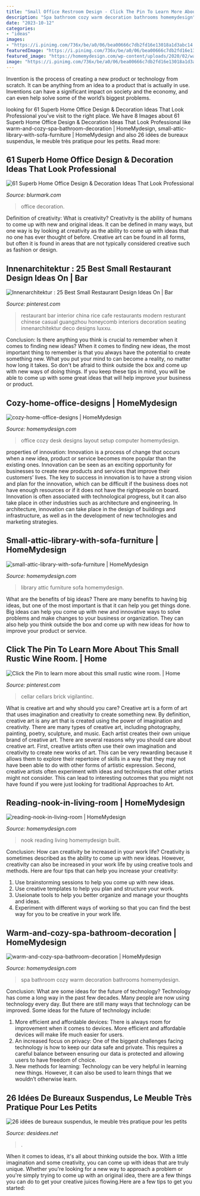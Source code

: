 ```yaml
---
title: "Small Office Restroom Design - Click The Pin To Learn More About This Small Rustic Wine Room."
description: "Spa bathroom cozy warm decoration bathrooms homemydesign"
date: "2023-10-12"
categories:
- "ideas"
images:
- "https://i.pinimg.com/736x/be/a0/06/bea00666c7db2fd16e13018a1d3abc14.jpg"
featuredImage: "https://i.pinimg.com/736x/be/a0/06/bea00666c7db2fd16e13018a1d3abc14.jpg"
featured_image: "https://homemydesign.com/wp-content/uploads/2020/02/warm-and-cozy-spa-bathroom-decoration.jpg"
image: "https://i.pinimg.com/736x/be/a0/06/bea00666c7db2fd16e13018a1d3abc14.jpg"
---
```



Invention is the process of creating a new product or technology from scratch. It can be anything from an idea to a product that is actually in use. Inventions can have a significant impact on society and the economy, and can even help solve some of the world’s biggest problems.

	

		
looking for 61 Superb Home Office Design &amp; Decoration Ideas That Look Professional you've visit to the right place. We have 8 Images about 61 Superb Home Office Design &amp; Decoration Ideas That Look Professional like warm-and-cozy-spa-bathroom-decoration | HomeMydesign, small-attic-library-with-sofa-furniture | HomeMydesign and also 26 idées de bureaux suspendus, le meuble très pratique pour les petits. Read more:
		
    
## 61 Superb Home Office Design &amp; Decoration Ideas That Look Professional

<img loading=lazy src="https://www.blurmark.com/wp-content/uploads/2017/05/Cute-Little-Home-Office.jpg" onerror="this.onerror=null;this.src='https://tse4.mm.bing.net/th?id=OIP.VyCcdDhskw9PdikBFrEJCgHaLH&amp;pid=15.1';" alt="61 Superb Home Office Design &amp; Decoration Ideas That Look Professional">

_Source: blurmark.com_

>office decoration. 

	

Definition of creativity: What is creativity?
Creativity is the ability of humans to come up with new and original ideas. It can be defined in many ways, but one way is by looking at creativity as the ability to come up with ideas that no one has ever thought of before. Creative art can be found in all forms, but often it is found in areas that are not typically considered creative such as fashion or design.

    
## Innenarchitektur : 25 Best Small Restaurant Design Ideas On | Bar

<img loading=lazy src="https://i.pinimg.com/736x/be/a0/06/bea00666c7db2fd16e13018a1d3abc14.jpg" onerror="this.onerror=null;this.src='https://tse1.mm.bing.net/th?id=OIP.lf6tvcq8meaItsuE46M5uQHaLH&amp;pid=15.1';" alt="Innenarchitektur : 25 Best Small Restaurant Design Ideas On | Bar">

_Source: pinterest.com_

>restaurant bar interior china rice cafe restaurants modern resturant chinese casual guangzhou honeycomb interiors decoration seating innenarchitektur deco designs luxxu. 

	

Conclusion: Is there anything you think is crucial to remember when it comes to finding new ideas?
When it comes to finding new ideas, the most important thing to remember is that you always have the potential to create something new. What you put your mind to can become a reality, no matter how long it takes. So don't be afraid to think outside the box and come up with new ways of doing things. If you keep these tips in mind, you will be able to come up with some great ideas that will help improve your business or product.

    
## Cozy-home-office-designs | HomeMydesign

<img loading=lazy src="https://homemydesign.com/wp-content/uploads/2019/04/cozy-home-office-designs.jpg" onerror="this.onerror=null;this.src='https://tse3.mm.bing.net/th?id=OIP.YnGk-Rwcwuj1DK9YSCi4YQHaLH&amp;pid=15.1';" alt="cozy-home-office-designs | HomeMydesign">

_Source: homemydesign.com_

>office cozy desk designs layout setup computer homemydesign. 

	

properties of innovation:
Innovation is a process of change that occurs when a new idea, product or service becomes more popular than the existing ones. Innovation can be seen as an exciting opportunity for businesses to create new products and services that improve their customers’ lives. The key to success in innovation is to have a strong vision and plan for the innovation, which can be difficult if the business does not have enough resources or if it does not have the rightpeople on board.
Innovation is often associated with technological progress, but it can also take place in other industries such as architecture and engineering. In architecture, innovation can take place in the design of buildings and infrastructure, as well as in the development of new technologies and marketing strategies.

    
## Small-attic-library-with-sofa-furniture | HomeMydesign

<img loading=lazy src="https://homemydesign.com/wp-content/uploads/2015/02/small-attic-library-with-sofa-furniture.jpg" onerror="this.onerror=null;this.src='https://tse4.mm.bing.net/th?id=OIP.QT9U4UbT0P8nybaqDi6UTQHaJ3&amp;pid=15.1';" alt="small-attic-library-with-sofa-furniture | HomeMydesign">

_Source: homemydesign.com_

>library attic furniture sofa homemydesign. 

	

What are the benefits of big ideas?
There are many benefits to having big ideas, but one of the most important is that it can help you get things done. Big ideas can help you come up with new and innovative ways to solve problems and make changes to your business or organization. They can also help you think outside the box and come up with new ideas for how to improve your product or service.

    
## Click The Pin To Learn More About This Small Rustic Wine Room. | Home

<img loading=lazy src="https://i.pinimg.com/736x/43/9d/32/439d32c52b1434c8781efa2eef05552b.jpg" onerror="this.onerror=null;this.src='https://tse3.mm.bing.net/th?id=OIP.TR9f-S9GHQRLz9pa9QU8wwHaNK&amp;pid=15.1';" alt="Click the Pin to learn more about this small rustic wine room. | Home">

_Source: pinterest.com_

>cellar cellars brick vigilantinc. 

	

What is creative art and why should you care?
Creative art is a form of art that uses imagination and creativity to create something new. By definition, creative art is any art that is created using the power of imagination and creativity. There are many types of creative art, including photography, painting, poetry, sculpture, and music. Each artist creates their own unique brand of creative art.
There are several reasons why you should care about creative art. First, creative artists often use their own imagination and creativity to create new works of art. This can be very rewarding because it allows them to explore their repertoire of skills in a way that they may not have been able to do with other forms of artistic expression. Second, creative artists often experiment with ideas and techniques that other artists might not consider. This can lead to interesting outcomes that you might not have found if you were just looking for traditional Approaches to Art.

    
## Reading-nook-in-living-room | HomeMydesign

<img loading=lazy src="https://homemydesign.com/wp-content/uploads/2014/11/reading-nook-in-living-room.jpg" onerror="this.onerror=null;this.src='https://tse1.mm.bing.net/th?id=OIP.vh1v3yvrtDEhrrRQbi2QKwHaJ4&amp;pid=15.1';" alt="reading-nook-in-living-room | HomeMydesign">

_Source: homemydesign.com_

>nook reading living homemydesign built. 

	

Conclusion: How can creativity be increased in your work life?
Creativity is sometimes described as the ability to come up with new ideas. However, creativity can also be increased in your work life by using creative tools and methods. Here are four tips that can help you increase your creativity:
1. Use brainstorming sessions to help you come up with new ideas.
2. Use creative templates to help you plan and structure your work.
3. Useionate tools to help you better organize and manage your thoughts and ideas.
4. Experiment with different ways of working so that you can find the best way for you to be creative in your work life.

    
## Warm-and-cozy-spa-bathroom-decoration | HomeMydesign

<img loading=lazy src="https://homemydesign.com/wp-content/uploads/2020/02/warm-and-cozy-spa-bathroom-decoration.jpg" onerror="this.onerror=null;this.src='https://tse1.mm.bing.net/th?id=OIP.l9KmyXc2hCZvEEtC5ux3XQHaK3&amp;pid=15.1';" alt="warm-and-cozy-spa-bathroom-decoration | HomeMydesign">

_Source: homemydesign.com_

>spa bathroom cozy warm decoration bathrooms homemydesign. 

	

Conclusion: What are some ideas for the future of technology?
Technology has come a long way in the past few decades. Many people are now using technology every day. But there are still many ways that technology can be improved. Some ideas for the future of technology include: 
1) More efficient and affordable devices: There is always room for improvement when it comes to devices. More efficient and affordable devices will make life much easier for users. 
2) An increased focus on privacy: One of the biggest challenges facing technology is how to keep our data safe and private. This requires a careful balance between ensuring our data is protected and allowing users to have freedom of choice. 
3) New methods for learning: Technology can be very helpful in learning new things. However, it can also be used to learn things that we wouldn’t otherwise learn.

    
## 26 Idées De Bureaux Suspendus, Le Meuble Très Pratique Pour Les Petits

<img loading=lazy src="http://desidees.net/wp-content/uploads/2017/01/bureau-suspendu-bois-massif-armoires-hautes-faux-plafond-design.jpg" onerror="this.onerror=null;this.src='https://tse2.mm.bing.net/th?id=OIP.HA_yj_DsRsmthRFltVQOHAHaJ4&amp;pid=15.1';" alt="26 idées de bureaux suspendus, le meuble très pratique pour les petits">

_Source: desidees.net_

>. 

	

When it comes to ideas, it's all about thinking outside the box. With a little imagination and some creativity, you can come up with ideas that are truly unique. Whether you're looking for a new way to approach a problem or you're simply trying to come up with an original idea, there are a few things you can do to get your creative juices flowing.Here are a few tips to get you started:

